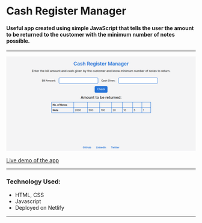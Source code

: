 # Cash Register Manager

#### Useful app created using simple JavaScript that tells the user the amount to be returned to the customer with the minimum number of notes possible.

<hr/>

![Screenshot](https://github.com/madhvsvdan/mark10/blob/main/10.png?raw=true)

[Live demo of the app](https://ngc-mark10.netlify.app/)

<hr/>

### Technology Used:
- HTML, CSS
- Javascript
- Deployed on Netlify

<hr/>
